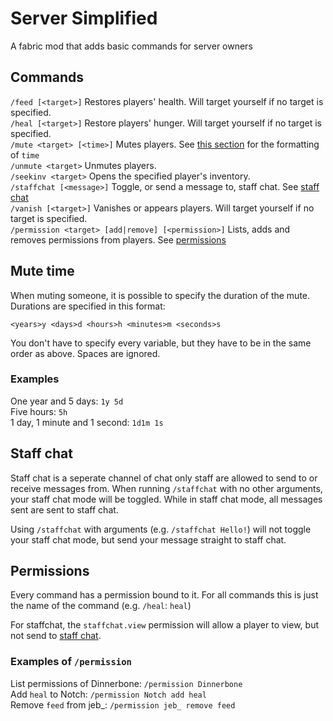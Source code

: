 # Server Simplified

A fabric mod that adds basic commands for server owners

## Commands
`/feed [<target>]` Restores players' health. Will target yourself if no target is specified.   
`/heal [<target>]` Restore players' hunger. Will target yourself if no target is specified.  
`/mute <target> [<time>]` Mutes players. See [this section](#mute-time) for the formatting of `time`  
`/unmute <target>` Unmutes players.  
`/seekinv <target>` Opens the specified player's inventory.  
`/staffchat [<message>]` Toggle, or send a message to, staff chat. See [staff chat](#staff-chat)  
`/vanish [<target>]` Vanishes or appears players. Will target yourself if no target is specified.  
`/permission <target> [add|remove] [<permission>]` Lists, adds and removes permissions from players. See [permissions](#permissions)

## Mute time

When muting someone, it is possible to specify the duration of the mute. Durations are specified in this format:
```
<years>y <days>d <hours>h <minutes>m <seconds>s
```
You don't have to specify every variable, but they have to be in the same order as above. Spaces are ignored.

### Examples
One year and 5 days: `1y 5d`  
Five hours: `5h`  
1 day, 1 minute and 1 second: `1d1m 1s`

## Staff chat
Staff chat is a seperate channel of chat only staff are allowed to send to or receive messages from.
When running `/staffchat` with no other arguments, your staff chat mode will be toggled.
While in staff chat mode, all messages sent are sent to staff chat.

Using `/staffchat` with arguments (e.g. `/staffchat Hello!`) will not toggle your staff chat mode, but send your message straight to staff chat.

## Permissions
Every command has a permission bound to it. For all commands this is just the name of the command (e.g. `/heal`: `heal`)

For staffchat, the `staffchat.view` permission will allow a player to view, but not send to [staff chat](#staff-chat).  

### Examples of `/permission`
List permissions of Dinnerbone: `/permission Dinnerbone`  
Add `heal` to Notch: `/permission Notch add heal`  
Remove `feed` from jeb_: `/permission jeb_ remove feed`  

